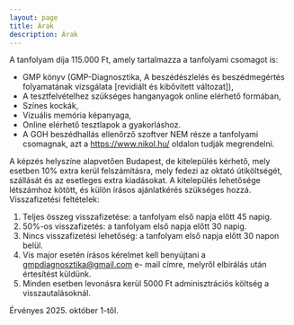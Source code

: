 ```yaml
---
layout: page
title: Árak
description: Árak
---
```

A tanfolyam díja 115.000 Ft, amely tartalmazza a tanfolyami csomagot is:
- GMP könyv (GMP-Diagnosztika, A beszédészlelés és beszédmegértés folyamatának vizsgálata [revidiált és kibővített változat]),
- A tesztfelvételhez szükséges hanganyagok online elérhető formában,
- Színes kockák,
- Vizuális memória képanyaga,
- Online elérhető tesztlapok a gyakorláshoz.
- A GOH beszédhallás ellenőrző szoftver NEM része a tanfolyami csomagnak, azt a https://www.nikol.hu/ oldalon tudják megrendelni.
  
A képzés helyszíne alapvetően Budapest, de kitelepülés kérhető, mely esetben 10% extra kerül felszámításra, mely fedezi az oktató útiköltségét, szállását és az esetleges extra kiadásokat. A kitelepülés lehetősége létszámhoz kötött, és külön írásos ajánlatkérés szükséges hozzá.
Visszafizetési feltételek:
1.	Teljes összeg visszafizetése: a tanfolyam első napja előtt 45 napig.
2.	50%-os visszafizetés: a tanfolyam első napja előtt 30 napig.
3.	Nincs visszafizetési lehetőség: a tanfolyam első napja előtt 30 napon belül.
4.	Vis major esetén írásos kérelmet kell benyújtani a gmpdiagnosztika@gmail.com e- mail címre, melyről elbírálás után értesítést küldünk.
5.	Minden esetben levonásra kerül 5000 Ft adminisztrációs költség a visszautalásoknál.  
  
Érvényes 2025. október 1-től.